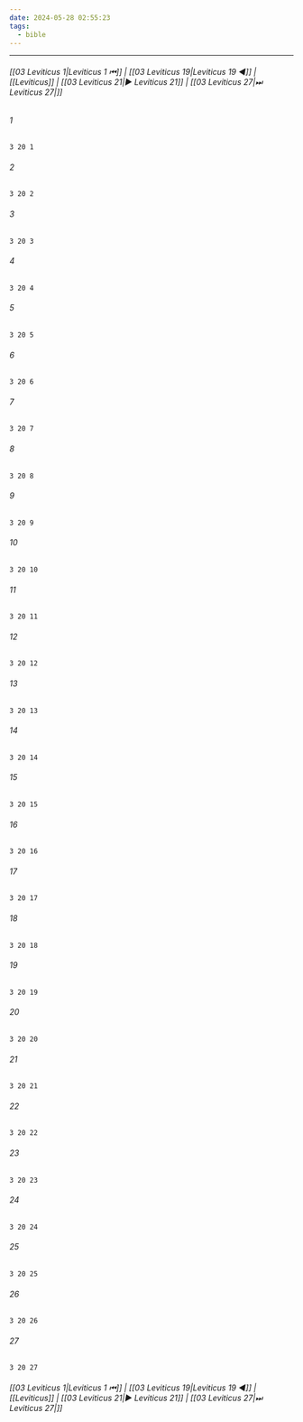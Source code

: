 ```yaml
---
date: 2024-05-28 02:55:23
tags:
  - bible
---
```

___

###### [[03 Leviticus 1|Leviticus 1 ⏮]] | [[03 Leviticus 19|Leviticus 19 ◀]] | [[Leviticus]] | [[03 Leviticus 21|▶ Leviticus 21]] | [[03 Leviticus 27|⏭ Leviticus 27|]]

###### 1
``` verse
3 20 1 
```
###### 2
``` verse
3 20 2 
```
###### 3
``` verse
3 20 3 
```
###### 4
``` verse
3 20 4 
```
###### 5
``` verse
3 20 5 
```
###### 6
``` verse
3 20 6 
```
###### 7
``` verse
3 20 7 
```
###### 8
``` verse
3 20 8 
```
###### 9
``` verse
3 20 9 
```
###### 10
``` verse
3 20 10 
```
###### 11
``` verse
3 20 11 
```
###### 12
``` verse
3 20 12 
```
###### 13
``` verse
3 20 13 
```
###### 14
``` verse
3 20 14 
```
###### 15
``` verse
3 20 15 
```
###### 16
``` verse
3 20 16 
```
###### 17
``` verse
3 20 17 
```
###### 18
``` verse
3 20 18 
```
###### 19
``` verse
3 20 19 
```
###### 20
``` verse
3 20 20 
```
###### 21
``` verse
3 20 21 
```
###### 22
``` verse
3 20 22 
```
###### 23
``` verse
3 20 23 
```
###### 24
``` verse
3 20 24 
```
###### 25
``` verse
3 20 25 
```
###### 26
``` verse
3 20 26 
```
###### 27
``` verse
3 20 27 
```

###### [[03 Leviticus 1|Leviticus 1 ⏮]] | [[03 Leviticus 19|Leviticus 19 ◀]] | [[Leviticus]] | [[03 Leviticus 21|▶ Leviticus 21]] | [[03 Leviticus 27|⏭ Leviticus 27|]]

